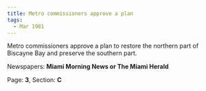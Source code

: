 ```yaml
---  
title: Metro commissioners approve a plan  
tags:  
  - Mar 1981  
---  
```

  
Metro commissioners approve a plan to restore the northern part of Biscayne Bay and preserve the southern part.  
  
Newspapers: **Miami Morning News or The Miami Herald**  
  
Page: **3**, Section: **C** 
